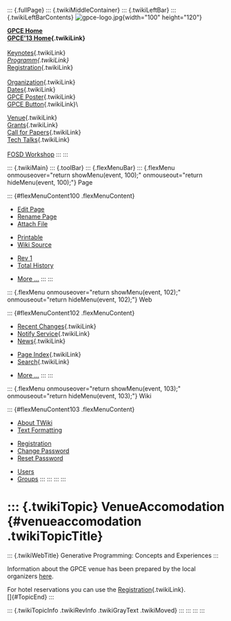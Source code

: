 ::: {.fullPage}
::: {.twikiMiddleContainer}
::: {.twikiLeftBar}
::: {.twikiLeftBarContents}
![gpce-logo.jpg](../pub/GPCE13/WebLeftBar/gpce-logo.jpg){width="100"
height="120"}

**[GPCE Home](http://program-transformation.org/Gpce)**\
**[GPCE\'13 Home](WebHome){.twikiLink}**\
\
[Keynotes](KeynoteSpeakers){.twikiLink}\
*[Programm](ConferenceProgram){.twikiLink}*\
[Registration](GpceRegistration){.twikiLink}\
\
[Organization](ConferenceOrganization){.twikiLink}\
[Dates](ImportantDates){.twikiLink}\
[GPCE Poster](Poster){.twikiLink}\
[GPCE Button](Banner){.twikiLink}\

[Venue](ConferenceVenue){.twikiLink}\
[Grants](Grants){.twikiLink}\
[Call for Papers](CallForPapers){.twikiLink}\
[Tech Talks](CallForTechTalks){.twikiLink}\
\
[FOSD Workshop](http://fosd.net/2013)
:::
:::

::: {.twikiMain}
::: {.toolBar}
::: {.flexMenuBar}
::: {.flexMenu onmouseover="return showMenu(event, 100);" onmouseout="return hideMenu(event, 100);"}
Page

::: {#flexMenuContent100 .flexMenuContent}
-   [Edit
    Page](http://www.program-transformation.org/edit/GPCE13/VenueAccomodation?t=1536828845)
-   [Rename
    Page](http://www.program-transformation.org/rename/GPCE13/VenueAccomodation)
-   [Attach
    File](http://www.program-transformation.org/attach/GPCE13/VenueAccomodation)

<!-- -->

-   [Printable](http://www.program-transformation.org/view/GPCE13/VenueAccomodation?skin=print.pattern)
-   [Wiki
    Source](http://www.program-transformation.org/view/GPCE13/VenueAccomodation?skin=text&raw=on&contenttype=text/plain)

<!-- -->

-   [Rev
    1](http://www.program-transformation.org/view/GPCE13/VenueAccomodation?rev=1.1)
-   [Total
    History](http://www.program-transformation.org/rdiff/GPCE13/VenueAccomodation)

<!-- -->

-   [More
    \...](http://www.program-transformation.org/oops/GPCE13/VenueAccomodation?template=oopsmore&param1=1.1&param2=1.1)
:::
:::

::: {.flexMenu onmouseover="return showMenu(event, 102);" onmouseout="return hideMenu(event, 102);"}
Web

::: {#flexMenuContent102 .flexMenuContent}
-   [Recent Changes](WebChanges){.twikiLink}
-   [Notify Service](WebNotify){.twikiLink}
-   [News](WebNews){.twikiLink}

<!-- -->

-   [Page Index](WebIndex){.twikiLink}
-   [Search](WebSearch){.twikiLink}

<!-- -->

-   [More
    \...](http://www.program-transformation.org/oops/GPCE13/VenueAccomodation?template=oopsmore&param1=1.1&param2=1.1)
:::
:::

::: {.flexMenu onmouseover="return showMenu(event, 103);" onmouseout="return hideMenu(event, 103);"}
Wiki

::: {#flexMenuContent103 .flexMenuContent}
-   [About
    TWiki](http://www.program-transformation.org/view/TWiki/WebHome)
-   [Text
    Formatting](http://www.program-transformation.org/view/TWiki/TextFormattingRules)

<!-- -->

-   [Registration](http://www.program-transformation.org/view/TWiki/TWikiRegistration)
-   [Change
    Password](http://www.program-transformation.org/view/TWiki/ChangePassword)
-   [Reset
    Password](http://www.program-transformation.org/view/TWiki/ResetPassword)

<!-- -->

-   [Users](http://www.program-transformation.org/view/Main/TWikiUsers)
-   [Groups](http://www.program-transformation.org/view/Main/TWikiGroups)
:::
:::
:::
:::

::: {.twikiTopic}
VenueAccomodation {#venueaccomodation .twikiTopicTitle}
=================

::: {.twikiWebTitle}
Generative Programming: Concepts and Experiences
:::

Information about the GPCE venue has been prepared by the local
organizers
[here](http://planet-sl.org/sle2012/index.php?option=com_content&view=article&id=7:venue&catid=9:presentation&Itemid=278).

For hotel reservations you can use the
[Registration](GpceRegistration){.twikiLink}.\
[]{#TopicEnd}
:::

::: {.twikiTopicInfo .twikiRevInfo .twikiGrayText .twikiMoved}
:::
:::
:::
:::
